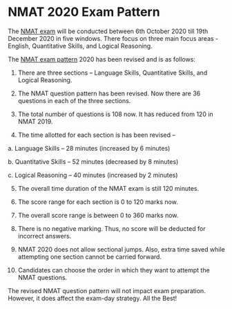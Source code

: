 # NMAT 2020 Exam Pattern
The [NMAT exam](https://www.mbarendezvous.com/nmat/) will be conducted between 6th October 2020 till 19th December 2020 in five windows. There focus on three main focus areas - English, Quantitative Skills, and Logical Reasoning.

The [NMAT exam pattern](https://www.mbarendezvous.com/articles/nmat-exam-pattern-changes/) 2020 has been revised and is as follows:

1. There are three sections – Language Skills, Quantitative Skills, and Logical Reasoning.

2. The NMAT question pattern has been revised. Now there are 36 questions in each of the three sections.

3. The total number of questions is 108 now. It has reduced from 120 in NMAT 2019.

4. The time allotted for each section is has been revised –

a. Language Skills – 28 minutes (increased by 6 minutes)

b. Quantitative Skills – 52 minutes (decreased by 8 minutes)

c. Logical Reasoning – 40 minutes (increased by 2 minutes)

5. The overall time duration of the NMAT exam is still 120 minutes.

6. The score range for each section is 0 to 120 marks now.

7. The overall score range is between 0 to 360 marks now.

8. There is no negative marking. Thus, no score will be deducted for incorrect answers.

9. NMAT 2020 does not allow sectional jumps. Also, extra time saved while attempting one section cannot be carried forward.

10. Candidates can choose the order in which they want to attempt the NMAT questions.

The revised NMAT question pattern will not impact exam preparation. However, it does affect the exam-day strategy. All the Best!
